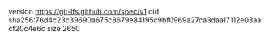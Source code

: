 version https://git-lfs.github.com/spec/v1
oid sha256:76d4c23c39690a675c8679e84195c9bf0969a27ca3daa17112e03aacf20c4e6c
size 2650
